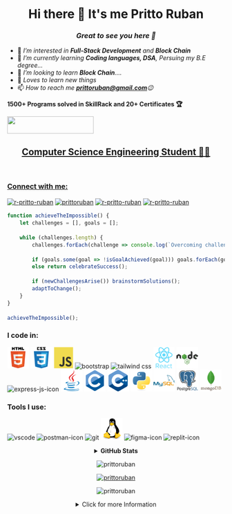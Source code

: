 <h1 align="center"> Hi there 👋 It's me Pritto Ruban</h1>
<h3 align="center"><i>Great to see you here 💫</i></h3>


- 👀 *I’m interested in **Full-Stack Development** and **Block Chain***
- 🌱 *I’m currently learning **Coding languages, DSA**, Persuing my B.E degree...*
- 💞️ *I’m looking to learn **Block Chain**....*
- 💖 *Loves to learn new things*
- 📫 *How to reach me **prittoruban@gmail.com**😉*


<p align="left"><b>1500+ Programs solved in SkillRack and 20+ Certificates 🏆</b></p>

<p align="left">
<a href="https://www.skillrack.com/faces/resume.xhtml?id=438898&key=61d8fe7f74d005af56334c549cb369255ccf8777" target="_blank"> <img align="center" src="https://cdn.skillrack.com/img/logo.gif" height="40" width="200" > </p>
    
<h2 align="center">Computer Science Engineering Student 🧑‍💻</h2>

<p align = "center">
    <img src="https://quotes-github-readme.vercel.app/api?type=vetical&theme=tokyonight" alt="">
</p>

<h3 align="left">Connect with me:</h3>
<p align="left">
<a href="https://www.linkedin.com/in/pritto-ruban-0b1290289?utm_source=share&utm_campaign=share_via&utm_content=profile&utm_medium=android_app" target="_blank"><img align="center" src="https://raw.githubusercontent.com/rahuldkjain/github-profile-readme-generator/master/src/images/icons/Social/linked-in-alt.svg" alt="r-pritto-ruban" height="30" width="40" /></a>
<a href="https://twitter.com/prittoruban" target="_blank"><img align="center" src="https://raw.githubusercontent.com/rahuldkjain/github-profile-readme-generator/master/src/images/icons/Social/twitter.svg" alt="prittoruban" height="40" width="40" /></a>
<a href="https://www.instagram.com/prittorubanofficial?igsh=ODhxZjQ5YW5nbG9h" target="_blank"><img align="center" src="https://th.bing.com/th/id/R.03f40b67b63d9c1c1a5a792109bbc699?rik=8HhXk%2b5PP7XurQ&riu=http%3a%2f%2fpngimg.com%2fuploads%2finstagram%2finstagram_PNG10.png&ehk=%2f7%2ftghrL31GFpelB7DZvprao8IZHRvmhi0BpDsEAZgI%3d&risl=&pid=ImgRaw&r=0" alt="r-pritto-ruban" height="35" width="40" /></a>
<a href="https://www.facebook.com/prittoruban?mibextid=ZbWKwL" target="_blank"><img align="center" src="https://th.bing.com/th/id/R.2bad70f2d08429a28dfbebd4c237924b?rik=vgEdhJ%2f%2biiEnQQ&riu=http%3a%2f%2fpngimg.com%2fuploads%2ffacebook_logos%2ffacebook_logos_PNG19748.png&ehk=0ZiZ04ZZ6mSJ5oyPxBh1gy4FSYhegWTWyDpCiI73sbw%3d&risl=&pid=ImgRaw&r=0" alt="r-pritto-ruban" height="35" width="40" /></a>
</p>



    
```js
function achieveTheImpossible() {
    let challenges = [], goals = [];

    while (challenges.length) {
        challenges.forEach(challenge => console.log(`Overcoming challenge: ${challenge}`));

        if (goals.some(goal => !isGoalAchieved(goal))) goals.forEach(goal => console.log("Striving for goal: ${goal}"));
        else return celebrateSuccess();

        if (newChallengesArise()) brainstormSolutions();
        adaptToChange();
    }
}

achieveTheImpossible();
```




<h3 align="left">I code in:</h3>
<p align="left">
    <img src="https://raw.githubusercontent.com/devicons/devicon/master/icons/html5/html5-original-wordmark.svg" alt="html5" width="50" height="50"/>
    <img src="https://raw.githubusercontent.com/devicons/devicon/master/icons/css3/css3-original-wordmark.svg" alt="css3" width="50" height="50"/>
    <img src="https://raw.githubusercontent.com/devicons/devicon/master/icons/javascript/javascript-original.svg" alt="javascript" width="45" height="50"/>
    <img src="https://v5.getbootstrap.com/docs/5.0/assets/brand/bootstrap-logo-shadow.png" alt="bootstrap" width="55" height="50"/>
    <img src="https://velog.velcdn.com/images/fervor_dev/post/063202f7-ac63-49d9-ba7a-1fc9fb003adf/image.png" alt="tailwind css" width="50" height="50"/>
    <img src="https://raw.githubusercontent.com/devicons/devicon/master/icons/react/react-original-wordmark.svg" alt="react" width="50" height="50"/>
    <img src="https://raw.githubusercontent.com/devicons/devicon/master/icons/nodejs/nodejs-original-wordmark.svg" alt="nodejs" width="50" height="50"/>
    <img src="https://ajeetchaulagain.com/static/7cb4af597964b0911fe71cb2f8148d64/87351/express-js.png" alt="express-js-icon" width="50" height="50"/>
    <img src="https://raw.githubusercontent.com/devicons/devicon/master/icons/java/java-original.svg" alt="java" width="50" height="50"/>
    <img src="https://raw.githubusercontent.com/devicons/devicon/master/icons/c/c-original.svg" alt="c" width="50" height="50"/>
    <img src="https://raw.githubusercontent.com/devicons/devicon/master/icons/cplusplus/cplusplus-original.svg" alt="cplusplus" width="50" height="50"/>
    <img src="https://raw.githubusercontent.com/devicons/devicon/master/icons/python/python-original.svg" alt="python" width="50" height="50"/>
    <img src="https://raw.githubusercontent.com/devicons/devicon/master/icons/mysql/mysql-original-wordmark.svg" alt="mysql" width="50" height="50"/>
    <img src="https://raw.githubusercontent.com/devicons/devicon/master/icons/postgresql/postgresql-original-wordmark.svg" alt="postgresql" width="50" height="50"/>
    <img src="https://raw.githubusercontent.com/devicons/devicon/master/icons/mongodb/mongodb-original-wordmark.svg" alt="mongodb" width="50" height="50"/>


</p>
<h3 align="left"> Tools I use:</h3>
<p>
    <img src="https://th.bing.com/th/id/R.9f6038f8ae674f6ec7b8aab72be665e2?rik=Wrh64mHaWbaAjA&riu=http%3a%2f%2fscarpie.altervista.org%2fwp-content%2fuploads%2f2018%2f11%2f1200px-Visual_Studio_Code_1.35_icon.svg_-960x960.png&ehk=x3wZGvsFJe1sxbeaugICOhq46xiuEsPjs%2fHzT%2bqlU78%3d&risl=&pid=ImgRaw&r=0" alt="vscode" width="50" height="50"/>
    <img src="https://cdn.worldvectorlogo.com/logos/postman.svg" alt="postman-icon" width="50" height="50"/>
    <img src="https://www.vectorlogo.zone/logos/git-scm/git-scm-icon.svg" alt="git" width="50" height="50"/>
    <img src="https://raw.githubusercontent.com/devicons/devicon/master/icons/linux/linux-original.svg" alt="linux" width="50" height="50"/>
    <img src="https://2.bp.blogspot.com/-KVFNcyNJpmc/XIe-Sqa674I/AAAAAAAAIuk/VRK5WWydfD4yjMq_AkU6B2h3WAROEvOMgCK4BGAYYCw/s1600/logo%2Bfigma%2Bicon.png" alt="figma-icon" width="50" height="50"/>
    <img src="https://i1.wp.com/img.olhardigital.com.br/wp-content/uploads/2023/03/editor-de-codigo-fonte-replit.png?resize=780,470" alt="replit-icon" width="60" height="50"/> 
</p>

 <details align="center">
 <summary><b>GitHub Stats</b></summary>

 ![PrittoRuban's Streak](https://github-readme-streak-stats.herokuapp.com/?user=PrittoRuban&theme=tokyonight&hide_border=true)
 ![PrittoRuban's Stats](https://github-readme-stats.vercel.app/api?username=PrittoRuban&theme=tokyonight&show_icons=true&hide_border=true&count_private=true)
 ![](https://github-profile-summary-cards.vercel.app/api/cards/profile-details?username=PrittoRuban&theme=tokyonight&hide_border=true)
 <img src="https://github-profile-summary-cards.vercel.app/api/cards/productive-time?username=PrittoRuban&theme=tokyonight&hide_border=true" style="margin-right:100px"/>
 ![PrittoRuban's Top Languages](https://github-readme-stats.vercel.app/api/top-langs/?username=PrittoRuban&theme=tokyonight&show_icons=true&hide_border=true&layout=compact)
 
 
 </details>

<p align="center"> <img src="https://github-profile-trophy.vercel.app/?username=PrittoRuban&theme=tokyonight" alt="prittoruban" /> </p>
<p align="center"> <a href="https://twitter.com/prittoruban" target="blank"><img src="https://img.shields.io/twitter/follow/prittoruban?logo=twitter&style=for-the-badge" alt="prittoruban" /></a> </p>
<p align="center"> <img src="https://komarev.com/ghpvc/?username=prittoruban&label=Profile%20views&color=0e75b6&style=flat" alt="prittoruban" /> </p>



<details align="center">
<summary> Click for more Information </summary>

Passionate engineering enthusiast dedicated to mastering the intricacies of Computer Science Engineering(Cyber Security). Currently embarking on a transformative journey towards excellence as a R.M.K College of Engineering and Technology student, driven to innovate and contribute meaningfully to the world of technology.

</details>

